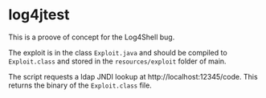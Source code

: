 # log4jtest

This is a proove of concept for the Log4Shell bug.

The exploit is in the class `Exploit.java` and should be compiled to `Exploit.class` and stored in the `resources/exploit` folder of main.

The script requests a ldap JNDI lookup at http://localhost:12345/code. This returns the binary of the `Exploit.class` file.